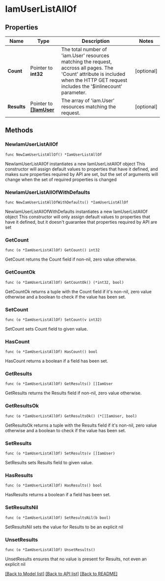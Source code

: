 # IamUserListAllOf

## Properties

Name | Type | Description | Notes
------------ | ------------- | ------------- | -------------
**Count** | Pointer to **int32** | The total number of &#39;iam.User&#39; resources matching the request, accross all pages. The &#39;Count&#39; attribute is included when the HTTP GET request includes the &#39;$inlinecount&#39; parameter. | [optional] 
**Results** | Pointer to [**[]IamUser**](IamUser.md) | The array of &#39;iam.User&#39; resources matching the request. | [optional] 

## Methods

### NewIamUserListAllOf

`func NewIamUserListAllOf() *IamUserListAllOf`

NewIamUserListAllOf instantiates a new IamUserListAllOf object
This constructor will assign default values to properties that have it defined,
and makes sure properties required by API are set, but the set of arguments
will change when the set of required properties is changed

### NewIamUserListAllOfWithDefaults

`func NewIamUserListAllOfWithDefaults() *IamUserListAllOf`

NewIamUserListAllOfWithDefaults instantiates a new IamUserListAllOf object
This constructor will only assign default values to properties that have it defined,
but it doesn't guarantee that properties required by API are set

### GetCount

`func (o *IamUserListAllOf) GetCount() int32`

GetCount returns the Count field if non-nil, zero value otherwise.

### GetCountOk

`func (o *IamUserListAllOf) GetCountOk() (*int32, bool)`

GetCountOk returns a tuple with the Count field if it's non-nil, zero value otherwise
and a boolean to check if the value has been set.

### SetCount

`func (o *IamUserListAllOf) SetCount(v int32)`

SetCount sets Count field to given value.

### HasCount

`func (o *IamUserListAllOf) HasCount() bool`

HasCount returns a boolean if a field has been set.

### GetResults

`func (o *IamUserListAllOf) GetResults() []IamUser`

GetResults returns the Results field if non-nil, zero value otherwise.

### GetResultsOk

`func (o *IamUserListAllOf) GetResultsOk() (*[]IamUser, bool)`

GetResultsOk returns a tuple with the Results field if it's non-nil, zero value otherwise
and a boolean to check if the value has been set.

### SetResults

`func (o *IamUserListAllOf) SetResults(v []IamUser)`

SetResults sets Results field to given value.

### HasResults

`func (o *IamUserListAllOf) HasResults() bool`

HasResults returns a boolean if a field has been set.

### SetResultsNil

`func (o *IamUserListAllOf) SetResultsNil(b bool)`

 SetResultsNil sets the value for Results to be an explicit nil

### UnsetResults
`func (o *IamUserListAllOf) UnsetResults()`

UnsetResults ensures that no value is present for Results, not even an explicit nil

[[Back to Model list]](../README.md#documentation-for-models) [[Back to API list]](../README.md#documentation-for-api-endpoints) [[Back to README]](../README.md)


